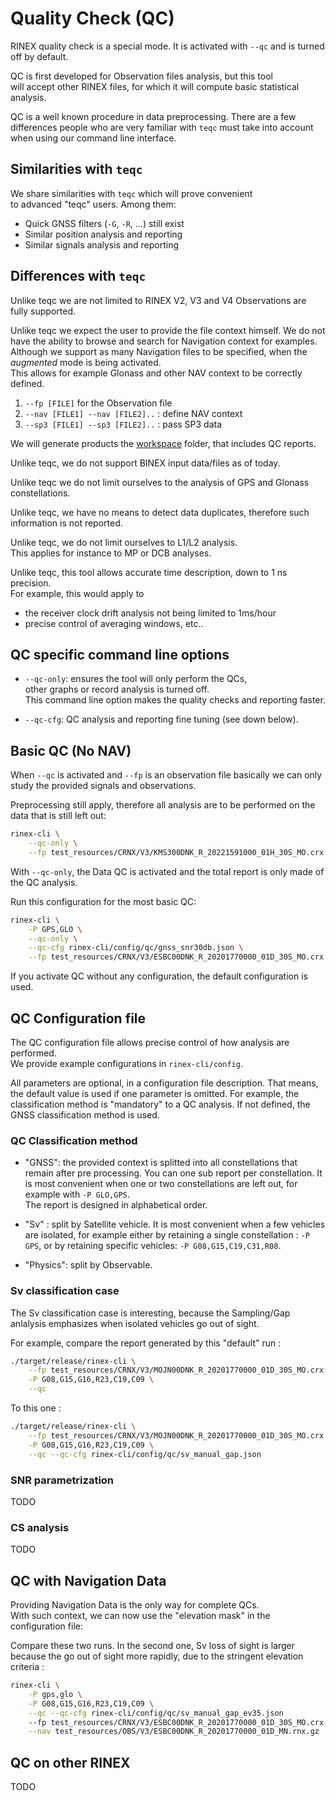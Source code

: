 Quality Check (QC)
==================

RINEX quality check is a special mode. It is activated with `--qc` and is turned off by default.

QC is first developed for Observation files analysis, but this tool  
will accept other RINEX files, for which it will compute basic statistical analysis. 

QC is a well known procedure in data preprocessing. 
There are a few differences people who are very familiar with `teqc` must
take into account when using our command line interface.

## Similarities with `teqc`

We share similarities with `teqc` which will prove convenient  
to advanced "teqc" users.  Among them:

* Quick GNSS filters (`-G`, `-R`, ...) still exist
* Similar position analysis and reporting
* Similar signals analysis and reporting

## Differences with `teqc`

Unlike teqc we are not limited to RINEX V2, V3 and V4 Observations
are fully supported.

Unlike teqc we expect the user to provide the file context
himself. We do not have the ability to browse and search for Navigation context for examples.    
Although we support as many Navigation files to be specified, when the _augmented_ mode is being activated.  
This allows for example Glonass and other NAV context to be correctly defined.
  
1. `--fp [FILE]` for the Observation file
2. `--nav [FILE1] --nav [FILE2]..` : define NAV context 
3. `--sp3 [FILE1] --sp3 [FILE2]..` : pass SP3 data

We will generate products the
[workspace](https://github.com/gwbres/rinex/tree/rinex-cli/workspace)
folder, that includes QC reports.

Unlike teqc, we do not support BINEX input data/files as of today.

Unlike teqc we do not limit ourselves to the analysis of
GPS and Glonass constellations.

Unlike teqc, we have no means to detect data duplicates, therefore
such information is not reported.

Unlike teqc, we do not limit ourselves to L1/L2 analysis.  
This applies for instance to MP or DCB analyses. 

Unlike teqc, this tool allows accurate time description, down to 1 ns precision.  
For example, this would apply to

* the receiver clock drift analysis not being limited to 1ms/hour  
* precise control of averaging windows, etc..

## QC specific command line options

* `--qc-only`: ensures the tool will only perform the QCs,   
other graphs or record analysis is turned off.   
This command line option makes the quality checks and reporting faster.

* `--qc-cfg`: QC analysis and reporting fine tuning (see down below).

## Basic QC (No NAV)

When `--qc` is activated and `--fp` is an observation file
basically we can only study the provided signals and observations.

Preprocessing still apply, therefore all analysis are to be performed
on the data that is still left out:

```bash
rinex-cli \
    --qc-only \
    --fp test_resources/CRNX/V3/KMS300DNK_R_20221591000_01H_30S_MO.crx
```

With `--qc-only`, the Data QC is activated and the total report is only made of the QC analysis.

Run this configuration for the most basic QC:

```bash
rinex-cli \
    -P GPS,GLO \
    --qc-only \
    --qc-cfg rinex-cli/config/qc/gnss_snr30db.json \
    --fp test_resources/CRNX/V3/ESBC00DNK_R_20201770000_01D_30S_MO.crx.gz
```

If you activate QC without any configuration, the default configuration is used.

## QC Configuration file

The QC configuration file allows precise control of how analysis are performed.  
We provide example configurations in `rinex-cli/config`.  

All parameters are optional, in a configuration file description. That means,
the default value is used if one parameter is omitted. For example, the classification
method is "mandatory" to a QC analysis. If not defined, the GNSS classification method is used.


### QC Classification method

- "GNSS": the provided context is splitted into all constellations that remain
after pre processing. You can one sub report per constellation.
It is most convenient when one or two constellations are left out, for example with `-P GLO,GPS`.  
The report is designed in alphabetical order.

- "Sv" : split by Satellite vehicle. It is most convenient when a few vehicles are isolated,
for example either by retaining a single constellation : `-P GPS`, or by retaining
specific vehicles: `-P G08,G15,C19,C31,R08`. 

- "Physics": split by Observable. 

### Sv classification case

The Sv classification case is interesting, because the Sampling/Gap anlalysis emphasizes
when isolated vehicles go out of sight.

For example, compare the report generated by this "default" run : 

```bash
./target/release/rinex-cli \
    --fp test_resources/CRNX/V3/MOJN00DNK_R_20201770000_01D_30S_MO.crx.gz \
    -P G08,G15,G16,R23,C19,C09 \
    --qc
```

To this one :

```bash
./target/release/rinex-cli \
    --fp test_resources/CRNX/V3/MOJN00DNK_R_20201770000_01D_30S_MO.crx.gz \
    -P G08,G15,G16,R23,C19,C09 \
    --qc --qc-cfg rinex-cli/config/qc/sv_manual_gap.json
```

### SNR parametrization

TODO

### CS analysis 

TODO

## QC with Navigation Data

Providing Navigation Data is the only way for complete QCs.  
With such context, we can now use the "elevation mask" in the configuration file:

Compare these two runs. In the second one, Sv loss of sight is larger because
the go out of sight more rapidly, due to the stringent elevation criteria :

```bash
rinex-cli \
    -P gps,glo \
    -P G08,G15,G16,R23,C19,C09 \
    --qc --qc-cfg rinex-cli/config/qc/sv_manual_gap_ev35.json
    --fp test_resources/CRNX/V3/ESBC00DNK_R_20201770000_01D_30S_MO.crx.gz \
    --nav test_resources/OBS/V3/ESBC00DNK_R_20201770000_01D_MN.rnx.gz
```

## QC on other RINEX

TODO
